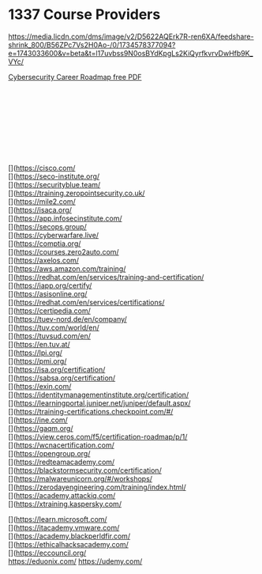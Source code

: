 # 1337 Course Providers
https://media.licdn.com/dms/image/v2/D5622AQErk7R-ren6XA/feedshare-shrink_800/B56ZPc7Vs2H0Ao-/0/1734578377094?e=1743033600&v=beta&t=l17uvbss9N0osBYdKpgLs2KiQyrfkvrvDwHfb9K_VYc/<br/>

[Cybersecurity Career Roadmap free PDF](https://media.licdn.com/dms/document/media/v2/D561FAQHkzzMUirwMOQ/feedshare-document-pdf-analyzed/feedshare-document-pdf-analyzed/0/1712299591406?e=1740614400&v=beta&t=qz0q7CljfVferKmGGMiJBzzbHye743pbL2-afrsZszI)<br/>

[](https://sans.org/)<br/>
[](https://mosse-institute.com/)<br/>
[](https://academy.hackthebox.com/)<br/>
[](https://academy.tcm-sec.com/)<br/>
[](https://app.letsdefend.io/)<br/>
[](https://tryhackme.com/)<br/>
[](https://offsec.com/)<br/>
[](https://crest-approved.org/)<br/>
[](https://isc2.org/)<br/>
[](https://cisco.com/<br/>
[](https://seco-institute.org/<br/>
[](https://securityblue.team/<br/>
[](https://training.zeropointsecurity.co.uk/<br/>
[](https://mile2.com/<br/>
[](https://isaca.org/<br/>
[](https://app.infosecinstitute.com/<br/>
[](https://secops.group/<br/>
[](https://cyberwarfare.live/<br/>
[](https://comptia.org/<br/>
[](https://courses.zero2auto.com/<br/>
[](https://axelos.com/<br/>
[](https://aws.amazon.com/training/<br/>
[](https://redhat.com/en/services/training-and-certification/<br/>
[](https://iapp.org/certify/<br/>
[](https://asisonline.org/<br/>
[](https://redhat.com/en/services/certifications/<br/>
[](https://certipedia.com/<br/>
[](https://tuev-nord.de/en/company/<br/>
[](https://tuv.com/world/en/<br/>
[](https://tuvsud.com/en/<br/>
[](https://en.tuv.at/<br/>
[](https://lpi.org/<br/>
[](https://pmi.org/<br/>
[](https://isa.org/certification/<br/>
[](https://sabsa.org/certification/<br/>
[](https://exin.com/<br/>
[](https://identitymanagementinstitute.org/certification/<br/>
[](https://learningportal.juniper.net/juniper/default.aspx/<br/>
[](https://training-certifications.checkpoint.com/#/<br/>
[](https://ine.com/<br/>
[](https://gaqm.org/<br/>
[](https://view.ceros.com/f5/certification-roadmap/p/1/<br/>
[](https://wcnacertification.com/<br/>
[](https://opengroup.org/<br/>
[](https://redteamacademy.com/<br/>
[](https://blackstormsecurity.com/certification/<br/>
[](https://malwareunicorn.org/#/workshops/<br/>
[](https://zerodayengineering.com/training/index.html/<br/>
[](https://academy.attackiq.com/<br/>
[](https://xtraining.kaspersky.com/<br/>








[](https://learn.microsoft.com/<br/>
[](https://itacademy.vmware.com/<br/>
[](https://academy.blackperldfir.com/<br/>
[](https://ethicalhacksacademy.com/<br/>
[](https://eccouncil.org/<br/>
https://eduonix.com/
https://udemy.com/
